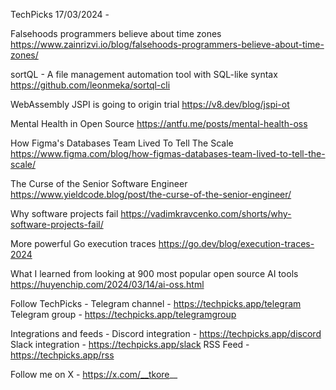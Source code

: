 TechPicks 17/03/2024 -

Falsehoods programmers believe about time zones
https://www.zainrizvi.io/blog/falsehoods-programmers-believe-about-time-zones/

sortQL - A file management automation tool with SQL-like syntax
https://github.com/leonmeka/sortql-cli

WebAssembly JSPI is going to origin trial
https://v8.dev/blog/jspi-ot

Mental Health in Open Source
https://antfu.me/posts/mental-health-oss

How Figma's Databases Team Lived To Tell The Scale
https://www.figma.com/blog/how-figmas-databases-team-lived-to-tell-the-scale/

The Curse of the Senior Software Engineer
https://www.yieldcode.blog/post/the-curse-of-the-senior-engineer/

Why software projects fail
https://vadimkravcenko.com/shorts/why-software-projects-fail/

More powerful Go execution traces
https://go.dev/blog/execution-traces-2024

What I learned from looking at 900 most popular open source AI tools
https://huyenchip.com/2024/03/14/ai-oss.html

Follow TechPicks -
Telegram channel - https://techpicks.app/telegram
Telegram group - https://techpicks.app/telegramgroup

Integrations and feeds -
Discord integration - https://techpicks.app/discord
Slack integration - https://techpicks.app/slack
RSS Feed - https://techpicks.app/rss

Follow me on X - https://x.com/__tkore__